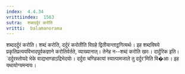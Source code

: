 ```yaml
---
index:  4.4.34
vrittiindex:  1563
sutra:  शब्ददर्दुरं करोति
vritti:  balamanorama 
---
```


शब्ददर्दुरं करोति। शब्दं करोति, दर्दुरं करोतीति विग्रहे द्वितीयान्ताट्ठगित्यर्थः। इह शब्दविषये प्रकृतिप्रत्ययविभादपूर्वकज्ञाने करोतिर्वर्तते, व्याख्यानात्। तेनेह न--शब्दं करोति खरः। दार्दुरिक इति। `दर्दुरस्तोयदे भेके वाद्यभाण्डाऽद्रिभेदयोः। दर्दुरा चण्डिकायां स्यात्पामजाले तु दर्दुर'मिति वि�आः। इह यथायोग्यमन्वयः।

